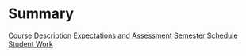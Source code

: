 # Summary
[Course Description](./describe.md)
[Expectations and Assessment](./expect.md)
[Semester Schedule](./schedule.md)
[Student Work](./work.md)